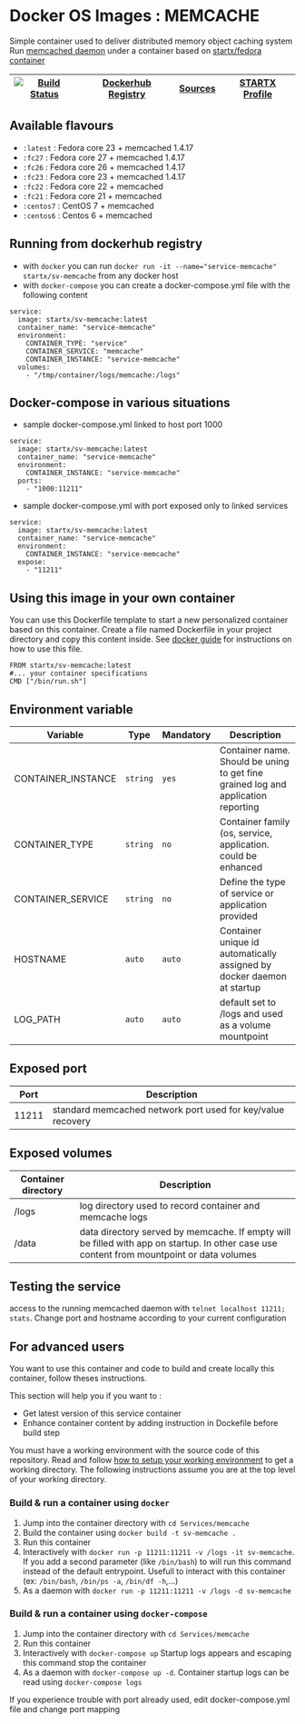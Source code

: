 # Docker OS Images : MEMCACHE

Simple container used to deliver distributed memory object caching system
Run [memcached daemon](https://www.memcached.org/) under a container 
based on [startx/fedora container](https://hub.docker.com/r/startx/fedora)

| [![Build Status](https://travis-ci.org/startxfr/docker-images.svg?branch=master)](https://travis-ci.org/startxfr/docker-images) | [Dockerhub Registry](https://hub.docker.com/r/startx/sv-memcache/) | [Sources](https://github.com/startxfr/docker-images/tree/master/Services/memcache)             | [STARTX Profile](https://github.com/startxfr) | 
|-------------------------------------------------------------------------------------------------------------------|--------------------------------------------------------------------|------------------------------------------------------------------------------------|-----------------------------------------------|

## Available flavours

* `:latest` : Fedora core 23 + memcached 1.4.17 
* `:fc27` : Fedora core 27 + memcached 1.4.17
* `:fc26` : Fedora core 26 + memcached 1.4.17
* `:fc23` : Fedora core 23 + memcached 1.4.17
* `:fc22` : Fedora core 22 + memcached 
* `:fc21` : Fedora core 21 + memcached 
* `:centos7` : CentOS 7 + memcached
* `:centos6` : Centos 6 + memcached 

## Running from dockerhub registry

* with `docker` you can run `docker run -it --name="service-memcache" startx/sv-memcache` from any docker host
* with `docker-compose` you can create a docker-compose.yml file with the following content
```
service:
  image: startx/sv-memcache:latest
  container_name: "service-memcache"
  environment:
    CONTAINER_TYPE: "service"
    CONTAINER_SERVICE: "memcache"
    CONTAINER_INSTANCE: "service-memcache"
  volumes:
    - "/tmp/container/logs/memcache:/logs"
```

## Docker-compose in various situations

* sample docker-compose.yml linked to host port 1000
```
service:
  image: startx/sv-memcache:latest
  container_name: "service-memcache"
  environment:
    CONTAINER_INSTANCE: "service-memcache"
  ports:
    - "1000:11211"
```
* sample docker-compose.yml with port exposed only to linked services
```
service:
  image: startx/sv-memcache:latest
  container_name: "service-memcache"
  environment:
    CONTAINER_INSTANCE: "service-memcache"
  expose:
    - "11211"
```

## Using this image in your own container

You can use this Dockerfile template to start a new personalized container based on this container. Create a file named Dockerfile in your project directory and copy this content inside. See [docker guide](http://docs.docker.com/engine/reference/builder/) for instructions on how to use this file.
 ```
FROM startx/sv-memcache:latest
#... your container specifications
CMD ["/bin/run.sh"]
```

## Environment variable

| Variable                  | Type     | Mandatory | Description                                                              |
|---------------------------|----------|-----------|--------------------------------------------------------------------------|
| CONTAINER_INSTANCE        | `string` | `yes`     | Container name. Should be uning to get fine grained log and application reporting
| CONTAINER_TYPE            | `string` | `no`      | Container family (os, service, application. could be enhanced 
| CONTAINER_SERVICE         | `string` | `no`      | Define the type of service or application provided
| HOSTNAME                  | `auto`   | `auto`    | Container unique id automatically assigned by docker daemon at startup
| LOG_PATH                  | `auto`   | `auto`    | default set to /logs and used as a volume mountpoint

## Exposed port

| Port  | Description                                                              |
|-------|--------------------------------------------------------------------------|
| 11211 | standard memcached network port used for key/value recovery

## Exposed volumes

| Container directory  | Description                                                              |
|----------------------|--------------------------------------------------------------------------|
| /logs                | log directory used to record container and memcache logs
| /data                | data directory served by memcache. If empty will be filled with app on startup. In other case use content from mountpoint or data volumes

## Testing the service

access to the running memcached daemon with `telnet localhost 11211; stats`. Change port and hostname according to your current configuration

## For advanced users

You want to use this container and code to build and create locally this container, follow theses instructions.

This section will help you if you want to :
* Get latest version of this service container
* Enhance container content by adding instruction in Dockefile before build step

You must have a working environment with the source code of this repository. Read and follow [how to setup your working environment](https://github.com/startxfr/docker-images#setup-your-working-environment-mandatory) to get a working directory. The following instructions assume you are at the top level of your working directory.

### Build & run a container using `docker`

1. Jump into the container directory with `cd Services/memcache`
2. Build the container using `docker build -t sv-memcache .`
3. Run this container 
  1. Interactively with `docker run -p 11211:11211 -v /logs -it sv-memcache`. If you add a second parameter (like `/bin/bash`) to will run this command instead of the default entrypoint. Usefull to interact with this container (ex: `/bin/bash`, `/bin/ps -a`, `/bin/df -h`,...) 
  2. As a daemon with `docker run -p 11211:11211 -v /logs -d sv-memcache`


### Build & run a container using `docker-compose`

1. Jump into the container directory with `cd Services/memcache`
2. Run this container 
  1. Interactively with `docker-compose up` Startup logs appears and escaping this command stop the container
  2. As a daemon with `docker-compose up -d`. Container startup logs can be read using `docker-compose logs`

If you experience trouble with port already used, edit docker-compose.yml file and change port mapping
